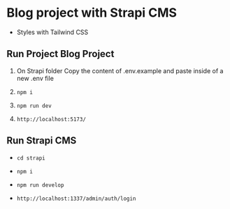 # Blog project with Strapi CMS
- Styles with Tailwind CSS

## Run Project Blog Project

1. On Strapi folder Copy the content of .env.example and paste inside of a new .env file 
2. `npm i`

3. `npm run dev`

4. `http://localhost:5173/`

## Run Strapi CMS

- `cd strapi`

- `npm i`

- `npm run develop`

- `http://localhost:1337/admin/auth/login`
